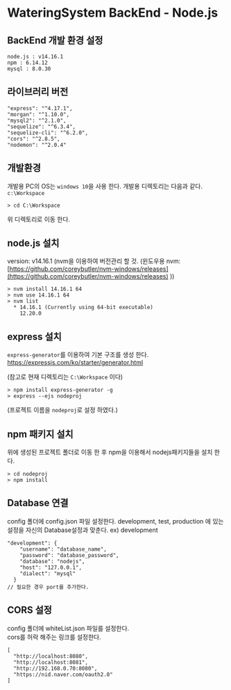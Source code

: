 # WateringSystem BackEnd - Node.js

## BackEnd 개발 환경 설정
```
node.js : v14.16.1
npm : 6.14.12
mysql : 8.0.30
```

## 라이브러리 버전
```
"express": "^4.17.1",
"morgan": "^1.10.0",
"mysql2": "^2.1.0",
"sequelize": "^6.3.4",
"sequelize-cli": "^6.2.0",
"cors": "^2.8.5",
"nodemon": "^2.0.4"
```

## 개발환경
개발용 PC의 OS는 `windows 10`을 사용 한다.
개발용 디렉토리는 다음과 같다.
`c:\Workspace`
```console
> cd C:\Workspace
```
위 디렉토리로 이동 한다.


## node.js 설치
version: v14.16.1
(nvm을 이용하여 버전관리 할 것. (윈도우용 nvm: [https://github.com/coreybutler/nvm-windows/releases](https://github.com/coreybutler/nvm-windows/releases) ))


```console
> nvm install 14.16.1 64
> nvm use 14.16.1 64
> nvm list
  * 14.16.1 (Currently using 64-bit executable)
    12.20.0
```

## express 설치
`express-generator`를 이용하여 기본 구조를 생성 한다.
https://expressjs.com/ko/starter/generator.html

(참고로 현재 디렉토리는 `C:\Workspace` 이다)

```console
> npm install express-generator -g
> express --ejs nodeproj
```
(프로젝트 이름을 `nodeproj`로 설정 하였다.)

## npm 패키지 설치
위에 생성된 프로젝트 폴더로 이동 한 후 npm을 이용해서 nodejs패키지들을 설치 한다.

```console
> cd nodeproj
> npm install
```

## Database 연결
config 폴더에 config.json 파일 설정한다.
development, test, production 에 있는 설정을 자신의 Database설정과 맞춘다.
ex) development
```
"development": {
    "username": "database_name",
    "password": "database_password",
    "database": "nodejs",
    "host": "127.0.0.1",
    "dialect": "mysql"
  }
// 필요한 경우 port를 추가한다.
```

## CORS 설정
config 폴더에 whiteList.json 파일를 설정한다. </br>
cors를 허락 해주는 링크를 설정한다.
```
[
  "http://localhost:8080",
  "http://localhost:8081",
  "http://192.168.0.70:8080",
  "https://nid.naver.com/oauth2.0"
]
```


